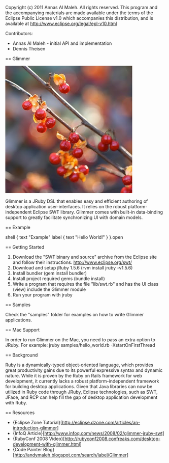 Copyright (c) 2011 Annas Al Maleh.
All rights reserved. This program and the accompanying materials
are made available under the terms of the Eclipse Public License v1.0
which accompanies this distribution, and is available at
http://www.eclipse.org/legal/epl-v10.html

Contributors:
* Annas Al Maleh - initial API and implementation
* Dennis Theisen

== Glimmer

![Glimmer](https://github.com/AndyObtiva/glimmer/raw/master/images/Bitter-sweet.jpg)

Glimmer is a JRuby DSL that enables easy and efficient authoring of desktop application user-interfaces. It relies on the robust platform-independent Eclipse SWT library. Glimmer comes with built-in data-binding support to greatly facilitate synchronizing UI with domain models.
 
== Example

  shell {
    text "Example"
    label {
      text "Hello World!"
    }
  }.open

== Getting Started
1. Download the "SWT binary and source" archive from the Eclipse site and follow their instructions.
   http://www.eclipse.org/swt/
2. Download and setup jRuby 1.5.6 (rvm install jruby -v1.5.6)
3. Install bundler (gem install bundler)
4. Install project required gems (bundle install)
5. Write a program that requires the file "lib/swt.rb" and has the UI class (view) include the Glimmer module
6. Run your program with jruby

== Samples

Check the "samples" folder for examples on how to write Glimmer applications.

== Mac Support

In order to run Glimmer on the Mac, you need to pass an extra option to JRuby. For example:
jruby samples/hello_world.rb -XstartOnFirstThread

== Background

Ruby is a dynamically-typed object-oriented language, which provides great productivity gains due to its powerful expressive syntax and dynamic nature. While it is proven by the Ruby on Rails framework for web development, it currently lacks a robust platform-independent framework for building desktop applications. Given that Java libraries can now be utilized in Ruby code through JRuby, Eclipse technologies, such as SWT, JFace, and RCP can help fill the gap of desktop application development with Ruby.

== Resources
* {Eclipse Zone Tutorial}[http://eclipse.dzone.com/articles/an-introduction-glimmer]
* {InfoQ Article}[http://www.infoq.com/news/2008/02/glimmer-jruby-swt]
* {RubyConf 2008 Video}[http://rubyconf2008.confreaks.com/desktop-development-with-glimmer.html]
* {Code Painter Blog}[http://andymaleh.blogspot.com/search/label/Glimmer]